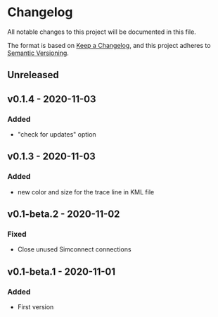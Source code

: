 # Changelog
All notable changes to this project will be documented in this file.

The format is based on [Keep a Changelog](https://keepachangelog.com/en/1.0.0/),
and this project adheres to [Semantic Versioning](https://semver.org/spec/v2.0.0.html).

## Unreleased

## v0.1.4 - 2020-11-03
### Added
- "check for updates" option

## v0.1.3 - 2020-11-03
### Added
- new color and size for the trace line in KML file

## v0.1-beta.2 - 2020-11-02
### Fixed
- Close unused Simconnect connections

## v0.1-beta.1 - 2020-11-01
### Added
- First version